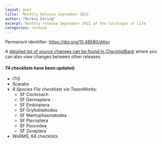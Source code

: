 ```yaml
---
layout: post
title:  Monthly Release September 2021
author: "Markus Döring"
excerpt: Monthly release September 2021 of the Catalogue of Life
categories: release
---
```


Permanent identifier: https://doi.org/10.48580/d4sv

A [detailed list of source changes can be found in ChecklistBank](https://www.checklistbank.org/dataset/2344/sourcemetrics?hideUnchanged=true&releaseKey=2332) where you can also view changes between other releases.

#### 74 checklists have been updated:
* ITIS
* Scarabs
* _8 Species File checklists via TaxonWorks:_
  * SF Cockroach 
  * SF Dermaptera 
  * SF Embioptera 
  * SF Grylloblattodea 
  * SF Mantophasmatodea 
  * SF Plecoptera 
  * SF Psocodea 
  * SF Zoraptera
* WoRMS, 64 checklists
